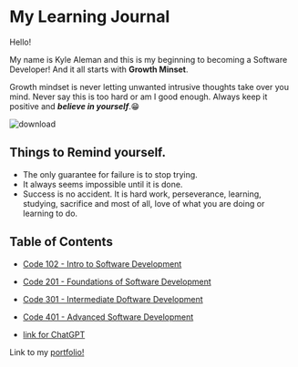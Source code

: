 # My Learning Journal

Hello!

My name is Kyle Aleman and this is my beginning to becoming a Software Developer! And it all starts with **Growth Minset**. 

Growth mindset is never letting unwanted intrusive thoughts take over you mind. Never say this is too hard or am I good enough. Always keep it positive and **_believe in yourself_**.:grin:

![download](https://github.com/kaleman18/reading-notes/assets/147420762/7732e57e-6985-423f-8f92-d46650865b16)

## Things to Remind yourself.

- The only guarantee for failure is to stop trying.
- It always seems impossible until it is done.
- Success is no accident. It is hard work, perseverance, learning, studying, sacrifice and most of all, love of what you are doing or learning to do.

## Table of Contents

- [Code 102 - Intro to Software Development](/code-102/README.md)

- [Code 201 - Foundations of Software Development](/code-201/README.md)

- [Code 301 - Intermediate Doftware Development](/code-301/README.md)

- [Code 401 - Advanced Software Development](/code-401/README.md)

- [link for ChatGPT](prompt-engineering.md)

Link to my [portfolio!](https://github.com/kaleman18)

